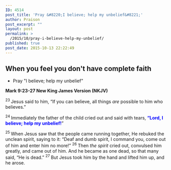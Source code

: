 ```yaml
---
ID: 4514
post_title: 'Pray &#8220;I believe; help my unbelief&#8221;'
author: Praison
post_excerpt: ""
layout: post
permalink: >
  /2015/10/pray-i-believe-help-my-unbelief/
published: true
post_date: 2015-10-13 22:22:49
---
```

<h2>When you feel you don't have complete faith</h2>
<ul>
	<li>Pray "I believe; help my unbelief"</li>
</ul>
<strong><span class="passage-display-bcv">Mark 9:23-27
</span><span class="passage-display-version">New King James Version (NKJV)</span></strong>

<span id="en-NKJV-24562" class="text Mark-9-23"><sup class="versenum">23 </sup>Jesus said to him, <span class="woj">“If you can believe,</span><span class="woj"> all things <i>are</i> possible to him who believes.”</span></span>

<span id="en-NKJV-24563" class="text Mark-9-24"><sup class="versenum">24 </sup>Immediately the father of the child cried out and said with tears, <strong><span style="color: #0000ff;">“Lord, I believe; help my unbelief!</span></strong>”</span>

<span id="en-NKJV-24564" class="text Mark-9-25"><sup class="versenum">25 </sup>When Jesus saw that the people came running together, He rebuked the unclean spirit, saying to it: <span class="woj">“Deaf and dumb spirit, I command you, come out of him and enter him no more!”</span> </span><span id="en-NKJV-24565" class="text Mark-9-26"><sup class="versenum">26 </sup>Then <i>the spirit</i> cried out, convulsed him greatly, and came out of him. And he became as one dead, so that many said, “He is dead.” </span><span id="en-NKJV-24566" class="text Mark-9-27"><sup class="versenum">27 </sup>But Jesus took him by the hand and lifted him up, and he arose.</span>